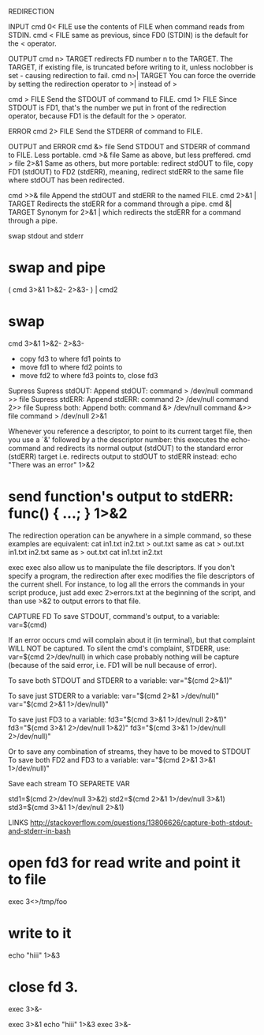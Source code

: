 REDIRECTION

INPUT
cmd 0< FILE 		use the contents of FILE when command reads from STDIN.
cmd < FILE 			same as previous, since FD0 (STDIN) is the default for the < operator.


OUTPUT
cmd n> TARGET		redirects FD number n to the TARGET.
				The TARGET, if existing file, is truncated before writing to it, unless noclobber is set - causing redirection to fail. 
cmd n>| TARGET		You can force the override by setting the redirection operator to >| instead of >

cmd > FILE	 		Send the STDOUT of command to FILE.
cmd 1> FILE 		Since STDOUT is FD1, that's the number we put in front of the 
				redirection operator, because FD1 is the default for the > operator.

ERROR
cmd 2> FILE		Send the STDERR of command to FILE.


OUTPUT and ERROR
cmd &> file		Send STDOUT and STDERR of command to FILE. Less portable.
cmd >& file		Same as above, but less preffered.
cmd > file 2>&1	 	Same as others, but more portable: redirect stdOUT to file, copy FD1 (stdOUT) to FD2 (stdERR), 
				meaning, redirect stdERR to the same file where stdOUT has been redirected.

cmd >>& file	    	Append the stdOUT and stdERR to the named FILE.
cmd 2>&1 | TARGET  	Redirects the stdERR for a command through a pipe.
cmd &| TARGET      	Synonym for 2>&1 | which redirects the stdERR for a command through a pipe.


swap stdout and stderr
# swap and pipe
( cmd 3>&1 1>&2- 2>&3- ) | cmd2
# swap
cmd 3>&1 1>&2- 2>&3-
- copy fd3 to where fd1 points to
- move fd1 to where fd2 points to
- move fd2 to where fd3 points to, close fd3 



Supress
Supress stdOUT:				Append stdOUT:
command > /dev/null			command >> file
Supress stdERR:				Append stdERR:
command 2> /dev/null			command 2>> file
Supress both:				Append both:
command &> /dev/null			command &>> file
command > /dev/null 2>&1

Whenever you reference a descriptor, to point to its current target file, 
then you use a `&' followed by a the descriptor number:
this executes the echo-command and redirects its normal output (stdOUT) to the standard error (stdERR) target
i.e. redirects output to stdOUT to stdERR instead: echo "There was an error" 1>&2
# send function's output to stdERR: func() { ...; } 1>&2

The redirection operation can be anywhere in a simple command, so these examples are equivalent:
cat in1.txt in2.txt > out.txt   same as   cat > out.txt in1.txt in2.txt   same as   > out.txt cat in1.txt in2.txt


exec
exec also allow us to manipulate the file descriptors. 
If you don't specify a program, the redirection after exec modifies the file descriptors of the current shell.
For instance, to log all the errors the commands in your script produce,
just add exec 2>errors.txt at the beginning of the script, and than use >&2 to output errors to that file.


CAPTURE FD
To save STDOUT, command's output, to a variable:
var=$(cmd)

If an error occurs cmd will complain about it (in terminal),
but that complaint WILL NOT be captured. 
To silent the cmd's complaint, STDERR, use:
var=$(cmd 2>/dev/null)
in which case probably nothing will be capture 
(because of the said error, i.e. FD1 will be null because of error).

To save both STDOUT and STDERR to a variable:
var="$(cmd 2>&1)"

To save just STDERR to a variable:
var="$(cmd 2>&1 >/dev/null)"
var="$(cmd 2>&1 1>/dev/null)"

To save just FD3 to a variable:
fd3="$(cmd 3>&1 1>/dev/null 2>&1)"
fd3="$(cmd 3>&1 2>/dev/null 1>&2)"
fd3="$(cmd 3>&1 1>/dev/null 2>/dev/null)"

Or to save any combination of streams, they have to be moved to STDOUT
To save both FD2 and FD3 to a variable:
var="$(cmd 2>&1 3>&1 1>/dev/null)"


Save each stream TO SEPARETE VAR

std1=$(cmd 2>/dev/null 3>&2)
std2=$(cmd 2>&1 1>/dev/null 3>&1)
std3=$(cmd 3>&1 1>/dev/null 2>&1)


LINKS
http://stackoverflow.com/questions/13806626/capture-both-stdout-and-stderr-in-bash 

# open fd3 for read write and point it to file
exec 3<>/tmp/foo
# write to it
echo "hiii" 1>&3
# close fd 3.
exec 3>&-

exec 3>&1
echo "hiii" 1>&3
exec 3>&-
